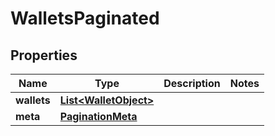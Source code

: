

# WalletsPaginated


## Properties

| Name | Type | Description | Notes |
|------------ | ------------- | ------------- | -------------|
|**wallets** | [**List&lt;WalletObject&gt;**](WalletObject.md) |  |  |
|**meta** | [**PaginationMeta**](PaginationMeta.md) |  |  |



